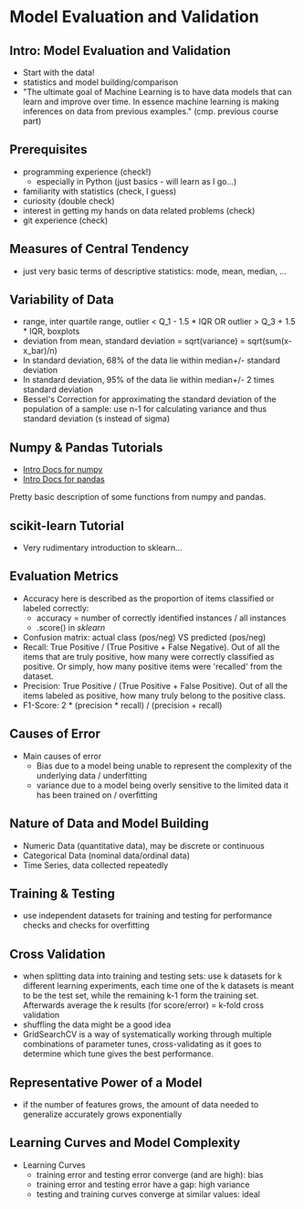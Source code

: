 # Model Evaluation and Validation

## Intro: Model Evaluation and Validation
* Start with the data!
* statistics and model building/comparison
* "The ultimate goal of Machine Learning is to have data models that can learn and improve over time. In essence machine learning is making inferences on data from previous examples." (cmp. previous course part)

## Prerequisites
* programming experience (check!)
  * especially in Python (just basics - will learn as I go...)
* familiarity with statistics (check, I guess)
* curiosity (double check)
* interest in getting my hands on data related problems (check)
* git experience (check)

## Measures of Central Tendency
* just very basic terms of descriptive statistics: mode, mean, median, ...

## Variability of Data
* range, inter quartile range, outlier < Q_1 - 1.5 * IQR OR outlier > Q_3 + 1.5 * IQR, boxplots
* deviation from mean, standard deviation = sqrt(variance) = sqrt(sum(x-x_bar)/n)
* In standard deviation, 68% of the data lie within median+/- standard deviation
* In standard deviation, 95% of the data lie within median+/- 2 times standard deviation
* Bessel's Correction for approximating the standard deviation of the population of a sample: use n-1 for calculating variance and thus standard deviation (s instead of sigma)

## Numpy & Pandas Tutorials
* [Intro Docs for numpy](https://docs.scipy.org/doc/numpy-dev/user/quickstart.html)
* [Intro Docs for pandas](http://pandas.pydata.org/pandas-docs/version/0.17.0/)

Pretty basic description of some functions from numpy and pandas.

## scikit-learn Tutorial
* Very rudimentary introduction to sklearn...

## Evaluation Metrics
* Accuracy here is described as the proportion of items classified or labeled correctly:
  * accuracy = number of correctly identified instances / all instances
  * .score() in *sklearn*
* Confusion matrix: actual class (pos/neg) VS predicted (pos/neg)
* Recall: True Positive / (True Positive + False Negative). Out of all the items that are truly positive, how many were correctly classified as positive. Or simply, how many positive items were 'recalled' from the dataset.
* Precision: True Positive / (True Positive + False Positive). Out of all the items labeled as positive, how many truly belong to the positive class.
* F1-Score: 2 * (precision * recall) / (precision + recall)

## Causes of Error
* Main causes of error
  * Bias due to a model being unable to represent the complexity of the underlying data / underfitting
  * variance due to a model being overly sensitive to the limited data it has been trained on / overfitting

## Nature of Data and Model Building
* Numeric Data (quantitative data), may be discrete or continuous
* Categorical Data (nominal data/ordinal data)
* Time Series, data collected repeatedly

## Training & Testing
* use independent datasets for training and testing for performance checks and checks for overfitting

## Cross Validation
* when splitting data into training and testing sets: use k datasets for k different learning experiments, each time one of the k datasets is meant to be the test set, while the remaining k-1 form the training set. Afterwards average the k results (for score/error) = k-fold cross validation
* shuffling the data might be a good idea
* GridSearchCV is a way of systematically working through multiple combinations of parameter tunes, cross-validating as it goes to determine which tune gives the best performance. 

## Representative Power of a Model
* if the number of features grows, the amount of data needed to generalize accurately grows exponentially

## Learning Curves and Model Complexity
* Learning Curves
  * training error and testing error converge (and are high): bias
  * training error and testing error have a gap: high variance
  * testing and training curves converge at similar values: ideal
